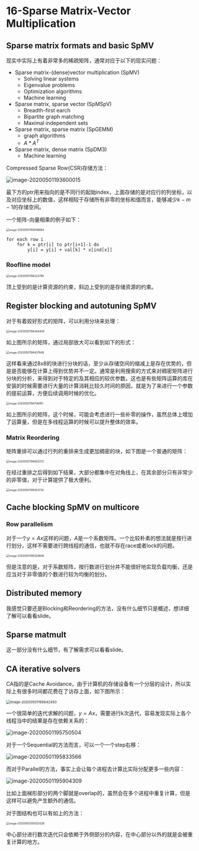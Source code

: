 # 16-Sparse Matrix-Vector Multiplication

## Sparse matrix formats and basic SpMV

现实中实际上有着非常多的稀疏矩阵，通常对应于以下的现实问题：

* Sparse matrix-(dense)vector multiplication (SpMV)
  * Solving linear systems
  * Eigenvalue problems
  * Optimization algorithms
  * Machine learning
* Sparse matrix, sparse vector (SpMSpV)
  * Breadth-first earch
  * Bipartite graph matching
  * Maximal independent sets
* Sparse matrix, sparse matrix (SpGEMM)
  * graph algorithms
  * $A*A^T$
* Sparse matrix, dense matrix (SpDM3)
  * Machine learning



Compressed Sparse Row(CSR)存储方法：

![image-20200501193600015](typora-user-images/image-20200501193600015.png)

最下方的ptr用来指向的是不同行的起始index，上面存储的是对应行的列坐标，以及对应坐标上的数值，这样相较于存储所有非零的坐标和值而言，能够减少$k-m-1$的存储空间。

一个矩阵-向量相乘的例子如下：

<img src="typora-user-images/image-20200501193846684.png" alt="image-20200501193846684" style="zoom:50%;" />

```
for each row i
	for k = ptr[i] to ptr[i+1]-1 do
		y[i] = y[i] + val[k] * x[ind[x]]
```



### Roofline model

<img src="typora-user-images/image-20200501194222790.png" alt="image-20200501194222790" style="zoom:50%;" />

顶上受到的是计算资源的约束，斜边上受到的是存储资源的约束。

## Register blocking and autotuning SpMV

对于有着姣好形式的矩阵，可以利用分块来处理：

<img src="typora-user-images/image-20200501194344444.png" alt="image-20200501194344444" style="zoom:50%;" />

如上图所示的矩阵，通过局部放大可以看到如下的形式：

<img src="typora-user-images/image-20200501194437648.png" alt="image-20200501194437648" style="zoom:50%;" />

这样看来通过8x8的块进行分块的话，至少从存储空间的缩减上是存在优势的，但是是否能够在计算上得到优势并不一定。通常是利用搜索的方式来对稠密矩阵进行分块的分析，来得到对于特定的及其相应的较优参数。这也是有些矩阵运算的库在安装的时候需要进行大量的计算消耗比较久时间的原因，就是为了来进行一个参数的提前运算，方便后续调用时候的优化。

<img src="typora-user-images/image-20200501194706951.png" alt="image-20200501194706951" style="zoom:50%;" />

如上图所示的矩阵，这个时候，可能会考虑进行一些补零的操作，虽然总体上增加了运算量，但是在多线程运算的时候可以提升整体的效率。

### Matrix Reordering

矩阵重排可以通过行列的重排来生成更加稠密的块，如下图是一个普通的矩阵：

<img src="typora-user-images/image-20200501194920372.png" alt="image-20200501194920372" style="zoom:50%;" />

在经过重排之后得到如下结果，大部分都集中在对角线上，在其余部分只有非常少的非零值，对于计算提供了极大便利。

<img src="typora-user-images/image-20200501195003730.png" alt="image-20200501195003730" style="zoom:50%;" />

## Cache blocking SpMV on multicore

### Row parallelism

对于一个$y=Ax$这样的问题，$A$是一个系数矩阵。一个比较朴素的想法就是按行进行划分，这样不需要进行跨线程的通信，也就不存在race或者lock的问题。

<img src="typora-user-images/image-20200501195204606.png" alt="image-20200501195204606" style="zoom:50%;" />

但是注意的是，对于系数矩阵，按行数进行划分并不能很好地实现负载均衡，还是应当对于非零值的个数进行较为均衡的划分。



## Distributed memory

我感觉只要还是Blocking和Reordering的方法，没有什么细节只是概述，想详细了解可以看看slide。



## Sparse matmult

这一部分没有什么细节，有了解需求可以看看slide。



## CA iterative solvers

CA指的是Cache Avoidance，由于计算机的存储设备有一个分层的设计，所以实际上有很多时间都花费在了访存上面，如下图所示：

<img src="typora-user-images/image-20200501195642450.png" alt="image-20200501195642450" style="zoom:67%;" />

一个很简单的迭代求解的问题，$y=Ax$，需要进行k次迭代，容易发现实际上各个线程当中的结果是存在依赖关系的：

![image-20200501195750504](typora-user-images/image-20200501195750504.png)

对于一个Sequential的方法而言，可以一个一个step右移：

![image-20200501195833566](typora-user-images/image-20200501195833566.png)

而对于Parallel的方法，事实上会让每个进程去计算比实际分配更多一些内容：

![image-20200501195904309](typora-user-images/image-20200501195904309.png)

比如上面梯形部分的两个脚就是overlap的，虽然会在多个进程中重复计算，但是这样可以避免产生额外的通信。

对于图结构也可以有如上的方法：

<img src="typora-user-images/image-20200501200020326.png" alt="image-20200501200020326" style="zoom: 50%;" />

中心部分进行数次迭代只会依赖于外侧部分的内容，在中心部分以外的就是会被重复计算的地方。